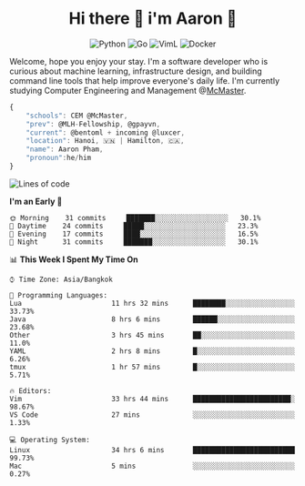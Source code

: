 <h1 align="center">Hi there 👋 i'm Aaron 🐍</h1>

<p align="center">
    <img alt="Python" src="https://img.shields.io/badge/-Python-blue?style=flat-square&logo=python&logoColor=white" />
    <img alt="Go" src="https://img.shields.io/badge/-Golang-46a2f1?style=flat-square&logo=go&logoColor=white" />
    <img alt="VimL" src="https://img.shields.io/badge/-VimL-66d124?style=flat-square&logo=vim&logoColor=white" />
    <img alt="Docker" src="https://img.shields.io/badge/-Docker-1bd7de?style=flat-square&logo=docker&logoColor=white" />
</p>

Welcome, hope you enjoy your stay. I'm a software developer who is curious about machine learning, infrastructure design, and building command line tools that help improve everyone's daily life. I'm currently studying Computer Engineering and Management @[McMaster](https://www.mcmaster.ca/).

```javascript
{
    "schools": CEM @McMaster,
    "prev": @MLH-Fellowship, @gpayvn,
    "current": @bentoml + incoming @luxcer,
    "location": Hanoi, 🇻🇳 | Hamilton, 🇨🇦,
    "name": Aaron Pham,
    "pronoun":he/him
}
```


<!--START_SECTION:waka-->
![Lines of code](https://img.shields.io/badge/From%20Hello%20World%20I%27ve%20Written-907717%20lines%20of%20code-blue)

**I'm an Early 🐤** 

```text
🌞 Morning    31 commits     ███████░░░░░░░░░░░░░░░░░░   30.1% 
🌆 Daytime    24 commits     █████░░░░░░░░░░░░░░░░░░░░   23.3% 
🌃 Evening    17 commits     ████░░░░░░░░░░░░░░░░░░░░░   16.5% 
🌙 Night      31 commits     ███████░░░░░░░░░░░░░░░░░░   30.1%

```


📊 **This Week I Spent My Time On** 

```text
⌚︎ Time Zone: Asia/Bangkok

💬 Programming Languages: 
Lua                      11 hrs 32 mins      ████████░░░░░░░░░░░░░░░░░   33.73% 
Java                     8 hrs 6 mins        ██████░░░░░░░░░░░░░░░░░░░   23.68% 
Other                    3 hrs 45 mins       ██░░░░░░░░░░░░░░░░░░░░░░░   11.0% 
YAML                     2 hrs 8 mins        █░░░░░░░░░░░░░░░░░░░░░░░░   6.26% 
tmux                     1 hr 57 mins        █░░░░░░░░░░░░░░░░░░░░░░░░   5.71%

🔥 Editors: 
Vim                      33 hrs 44 mins      ████████████████████████░   98.67% 
VS Code                  27 mins             ░░░░░░░░░░░░░░░░░░░░░░░░░   1.33%

💻 Operating System: 
Linux                    34 hrs 6 mins       █████████████████████████   99.73% 
Mac                      5 mins              ░░░░░░░░░░░░░░░░░░░░░░░░░   0.27%

```


<!--END_SECTION:waka-->

<!--
**aarnphm/aarnphm** is a ✨ _special_ ✨ repository because its `README.md` (this file) appears on your GitHub profile.

Here are some ideas to get you started:

- 🔭 I’m currently working on ...
- 🌱 I’m currently learning ...
- 👯 I’m looking to collaborate on ...
- 🤔 I’m looking for help with ...
- 💬 Ask me about ...
- 📫 How to reach me: ...
- 😄 Pronouns: ...
- ⚡ Fun fact: ...
-->
